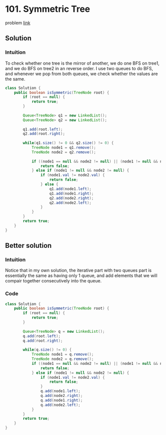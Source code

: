 # 101. Symmetric Tree
problem [link](https://leetcode.com/problems/symmetric-tree/)

## Solution
### Intuition
To check whether one tree is the mirror of another, we do one BFS on tree1, and we do BFS on tree2 in an reverse order.
I use two queues to do BFS, and whenever we pop from both queues, we check whether the values are the same.

```java
class Solution {
    public boolean isSymmetric(TreeNode root) {
        if (root == null) {
            return true;
        }
        
        Queue<TreeNode> q1 = new LinkedList();
        Queue<TreeNode> q2 = new LinkedList();
        
        q1.add(root.left);
        q2.add(root.right);
        
        while(q1.size() != 0 && q2.size() != 0) {
            TreeNode node1 = q1.remove();
            TreeNode node2 = q2.remove();
            
            if ((node1 == null && node2 != null) || (node1 != null && node2 == null)) {
                return false;
            } else if (node1 != null && node2 != null) {
                if (node1.val != node2.val) {
                    return false;
                } else {
                    q1.add(node1.left);
                    q1.add(node1.right);
                    q2.add(node2.right);
                    q2.add(node2.left);
                }
            }
        }
        return true;
    }
}
```

## Better solution
### Intuition
Notice that in my own solution, the iterative part with two queues part is essentially the same as having only 1 queue, 
and add elements that we will compair together consecutively into the queue. 

### Code
```java
class Solution {
    public boolean isSymmetric(TreeNode root) {
        if (root == null) {
            return true;
        }
        
        Queue<TreeNode> q = new LinkedList();
        q.add(root.left);
        q.add(root.right);
        
        while(q.size() != 0) {
            TreeNode node1 = q.remove();
            TreeNode node2 = q.remove();
            if ((node1 == null && node2 != null) || (node1 != null && node2 == null)) {
                return false;
            } else if (node1 != null && node2 != null) {
                if (node1.val != node2.val) {
                    return false;
                }
                q.add(node1.left);
                q.add(node2.right);
                q.add(node1.right);
                q.add(node2.left);
            }
        }
        return true;
    }
}
```
